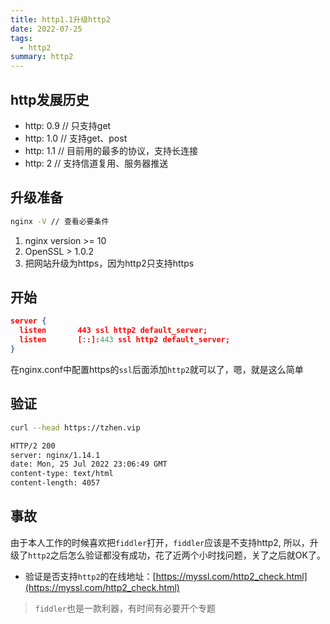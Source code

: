 ```yaml
---
title: http1.1升级http2
date: 2022-07-25
tags:
  - http2
summary: http2
---
```


## http发展历史
* http: 0.9 // 只支持get
* http: 1.0 // 支持get、post
* http: 1.1 // 目前用的最多的协议，支持长连接
* http: 2 // 支持信道复用、服务器推送

## 升级准备
```bash
nginx -V // 查看必要条件
```
1. nginx version >= 10
2. OpenSSL > 1.0.2
3. 把网站升级为https，因为http2只支持https


## 开始
```json
server {
  listen       443 ssl http2 default_server;
  listen       [::]:443 ssl http2 default_server;
}
```
在nginx.conf中配置https的`ssl`后面添加``http2``就可以了，嗯，就是这么简单

## 验证
```bash
curl --head https://tzhen.vip

HTTP/2 200 
server: nginx/1.14.1
date: Mon, 25 Jul 2022 23:06:49 GMT
content-type: text/html
content-length: 4057
```

## 事故
由于本人工作的时候喜欢把`fiddler`打开，`fiddler`应该是不支持http2, 所以，升级了`http2`之后怎么验证都没有成功，花了近两个小时找问题，关了之后就OK了。
* 验证是否支持`http2`的在线地址：[https://myssl.com/http2_check.html](https://myssl.com/http2_check.html)
> `fiddler`也是一款利器，有时间有必要开个专题